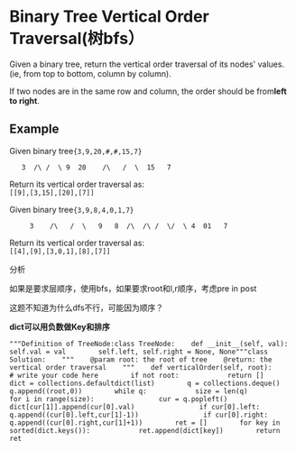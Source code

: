 # Binary Tree Vertical Order Traversal\(树bfs）

Given a binary tree, return the vertical order traversal of its nodes' values. \(ie, from top to bottom, column by column\).

If two nodes are in the same row and column, the order should be from**left to right**.

## Example

Given binary tree`{3,9,20,#,#,15,7}`

```text
   3  /\ /  \ 9  20    /\   /  \  15   7
```

Return its vertical order traversal as:  
`[[9],[3,15],[20],[7]]`

Given binary tree`{3,9,8,4,0,1,7}`

```text
     3    /\   /  \   9   8  /\  /\ /  \/  \ 4  01   7
```

Return its vertical order traversal as:  
`[[4],[9],[3,0,1],[8],[7]]`

分析

如果是要求层顺序，使用bfs，如果要求root和l,r顺序，考虑pre in post

这题不知道为什么dfs不行，可能因为顺序？

**dict可以用负数做Key和排序**

```text
"""Definition of TreeNode:class TreeNode:    def __init__(self, val):        self.val = val        self.left, self.right = None, None"""class Solution:    """    @param root: the root of tree    @return: the vertical order traversal    """    def verticalOrder(self, root):        # write your code here        if not root:            return []        dict = collections.defaultdict(list)        q = collections.deque()        q.append((root,0))        while q:            size = len(q)            for i in range(size):                cur = q.popleft()                dict[cur[1]].append(cur[0].val)                if cur[0].left:                    q.append((cur[0].left,cur[1]-1))                if cur[0].right:                    q.append((cur[0].right,cur[1]+1))        ret = []        for key in sorted(dict.keys()):            ret.append(dict[key])        return ret
```

